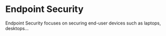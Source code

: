 # Endpoint Security

Endpoint Security focuses on securing end-user devices such as laptops, desktops...